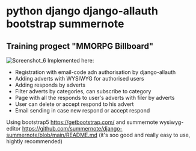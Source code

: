 # python django django-allauth bootstrap summernote 
## Training progect "MMORPG Billboard"
![Screenshot_6](https://github.com/Uks130322/mmorpg_billboard/assets/101522861/1ff7a944-afd4-4784-aced-2d4d24a8cfdc)
Implemented here:
  - Registration with email-code adn authorisation by django-allauth
  - Adding adverts with WYSIWYG for authorised users
  - Adding responds by adverts
  - Filter adverts by categories, can subscribe to category
  - Page with all the responds to user's adverts with filer by adverts
  - User can delete or accept respond to his advert
  - Email sending in case new respond or accept respond

Using bootstrap5 https://getbootstrap.com/ 
and summernote wysiwyg-editor https://github.com/summernote/django-summernote/blob/main/README.md
(it's soo good and really easy to use, hightly recommended)
